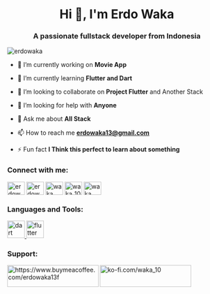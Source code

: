 <h1 align="center">Hi 👋, I'm Erdo Waka</h1>
<h3 align="center">A passionate fullstack developer from Indonesia</h3>

<p align="left"> <img src="https://komarev.com/ghpvc/?username=erdowaka&label=Profile%20views&color=0e75b6&style=flat" alt="erdowaka" /> </p>

- 🔭 I’m currently working on **Movie App**

- 🌱 I’m currently learning **Flutter and Dart**

- 👯 I’m looking to collaborate on **Project Flutter** and Another Stack

- 🤝 I’m looking for help with **Anyone**

- 💬 Ask me about **All Stack**

- 📫 How to reach me **erdowaka13@gmail.com**

- ⚡ Fun fact **I Think this perfect to learn about something**

<h3 align="left">Connect with me:</h3>
<p align="left">
<a href="https://twitter.com/erdowaka" target="blank"><img align="center" src="https://raw.githubusercontent.com/rahuldkjain/github-profile-readme-generator/master/src/images/icons/Social/twitter.svg" alt="erdowaka" height="30" width="40" /></a>
<a href="https://linkedin.com/in/erdowaka" target="blank"><img align="center" src="https://raw.githubusercontent.com/rahuldkjain/github-profile-readme-generator/master/src/images/icons/Social/linked-in-alt.svg" alt="erdowaka" height="30" width="40" /></a>
<a href="https://fb.com/waka" target="blank"><img align="center" src="https://raw.githubusercontent.com/rahuldkjain/github-profile-readme-generator/master/src/images/icons/Social/facebook.svg" alt="waka" height="30" width="40" /></a>
<a href="https://instagram.com/wakanda_10" target="blank"><img align="center" src="https://raw.githubusercontent.com/rahuldkjain/github-profile-readme-generator/master/src/images/icons/Social/instagram.svg" alt="waka_10" height="30" width="40" /></a>
<a href="https://www.youtube.com/c/waka" target="blank"><img align="center" src="https://raw.githubusercontent.com/rahuldkjain/github-profile-readme-generator/master/src/images/icons/Social/youtube.svg" alt="waka" height="30" width="40" /></a>
</p>

<h3 align="left">Languages and Tools:</h3>
<p align="left"> <a href="https://dart.dev" target="_blank" rel="noreferrer"> <img src="https://www.vectorlogo.zone/logos/dartlang/dartlang-icon.svg" alt="dart" width="40" height="40"/> </a> <a href="https://flutter.dev" target="_blank" rel="noreferrer"> <img src="https://www.vectorlogo.zone/logos/flutterio/flutterio-icon.svg" alt="flutter" width="40" height="40"/> </a> </p>

<h3 align="left">Support:</h3>
<p><a href="https://www.buymeacoffee.com/https://www.buymeacoffee.com/erdowaka13f"> <img align="left" src="https://cdn.buymeacoffee.com/buttons/v2/default-yellow.png" height="50" width="210" alt="https://www.buymeacoffee.com/erdowaka13f" /></a><a href="https://ko-fi.com/ko-fi.com/waka_10"> <img align="left" src="https://cdn.ko-fi.com/cdn/kofi3.png?v=3" height="50" width="210" alt="ko-fi.com/waka_10" /></a></p><br><br>
